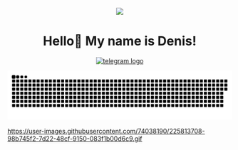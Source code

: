 
<br clear="both">

<div align="center">
  <img  src="[https://user-images.githubusercontent.com/74038190/225813708-98b745f2-7d22-48cf-9150-083f1b00d6c9.gif](https://media4.giphy.com/media/v1.Y2lkPTc5MGI3NjExMTYzZDhlaGxycjhiOTBnYzBkbzhkZWdlNHQ2cTgwdGIyc3h4ZDYzOCZlcD12MV9pbnRlcm5hbF9naWZfYnlfaWQmY3Q9Zw/l1J3t49Ncr918aboQ/giphy.webp)"  />
</div>
<h1 align="center">Hello👋 My name is Denis!</h1>

<div align="center">
  <a href="https://t.me/denhis_777" target="_blank">
    <img src="https://img.shields.io/static/v1?message=Telegram&logo=telegram&label=&color=2CA5E0&logoColor=white&labelColor=&style=for-the-badge" height="25" alt="telegram logo"  />
  </a>
</div>

<p align="center">
 <img width="600" src="github-snake.svg" alt="snake"/>
</p>

https://user-images.githubusercontent.com/74038190/225813708-98b745f2-7d22-48cf-9150-083f1b00d6c9.gif
